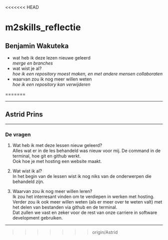<<<<<<< HEAD
# m2skills_reflectie
## Benjamin Wakuteka

- wat heb ik deze lezen nieuwe geleerd    
*merge en branches*    
- wat wist je al?    
*hoe ik een repository moest maken, en met andere mensen collaboraten*    
- waarvan zou ik nog meer willen weten    
*hoe ik een repository kan verwijderen*    

=======

---
## Astrid Prins 

---

### De vragen

1. Wat heb ik met deze lessen nieuw geleerd?  
Alles wat er in de les behandeld was nieuw voor mij. De command in de terminal, hoe git en github werkt.  
 Ook hoe je met hosting een website maakt. 

2. Wat wist ik al?  
In het begin van de lessen wist ik nog niks van de onderwerpen die behandeld zijn.

3. Waarvan zou ik nog meer willen leren?  
Ik zou het interresant vinden om te verdiepen in werken met hosting.  
Verder zou ik ook meer willen weten (als er meer over te weten valt) met het delen van bestanden via github en de terminal.  
Dat zullen we vast en zeker voor de rest van onze carriere in software development gebruiken.  

---
>>>>>>> origin/Astrid
